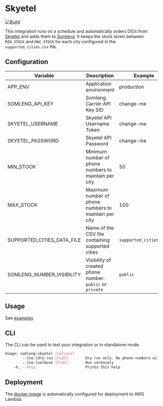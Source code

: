 # Skyetel

[![Build](https://github.com/somleng/somleng-integrations/actions/workflows/skyetel.yml/badge.svg)](https://github.com/somleng/somleng-integrations/actions/workflows/skyetel.yml)

This integration runs on a schedule and automatically orders DIDs from [Skyetel](https://skyetel.com/) and adds them to [Somleng](https://www.somleng.org/docs.html). It keeps the stock levels between `MIN_STOCK` and `MAX_STOCK` for each city configured in the `supported_cities.csv` file.

## Configuration

| Variable                   | Description                                               | Example                | Required | Default                |
| -------------------------- | --------------------------------------------------------- | ---------------------- | -------- | ---------------------- |
| APP_ENV                    | Application environment                                   | production             | false    | production             |
| SOMLENG_API_KEY            | Somleng Carrier API Key SID                               | change-me              | true     | none                   |
| SKYETEL_USERNAME           | Skyetel API Username Token                                | change-me              | true     | none                   |
| SKYETEL_PASSWORD           | Skyetel API Password                                      | change-me              | true     | none                   |
| MIN_STOCK                  | Minimum number of phone numbers to maintain per city      | 50                     | true     | 0                      |
| MAX_STOCK                  | Maximum number of phone numbers to maintain per city      | 100                    | true     | 0                      |
| SUPPORTED_CITIES_DATA_FILE | Name of the CSV file containing supported cities          | `supported_cities.csv` | false    | `supported_cities.csv` |
| SOMLENG_NUMBER_VISIBILITY  | Visibility of created phone number. `public` or `private` | `public`               | false    | public                 |

## Usage

See [examples](https://github.com/somleng/somleng-integrations/tree/develop/skyetel/examples).

## CLI

The CLI can be used to test your integration or in standalone mode.

```bash
Usage: somleng-skyetel [options]
        --[no-]dry-run [FLAG]        Dry run only. No phone numbers will be actually purchased.
        --[no-]verbose [FLAG]        Run verbosely
    -h, --help                       Prints this help
```

## Deployment

The [docker image](https://github.com/somleng/somleng-integrations/pkgs/container/somleng-skyetel) is automatically configured for deployment to AWS Lambda.

